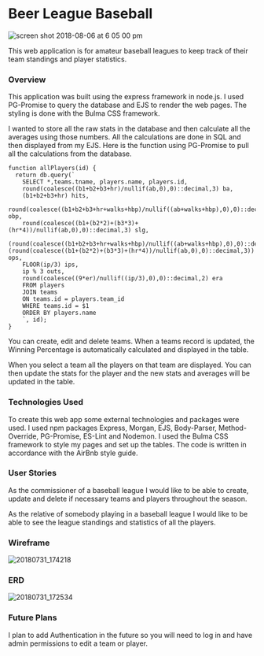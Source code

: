 # Beer League Baseball

![screen shot 2018-08-06 at 6 05 00 pm](https://user-images.githubusercontent.com/30534934/43743327-4e32b1ba-99a3-11e8-953b-af8009f973a0.png)

This web application is for amateur baseball leagues to keep track of their team standings and player statistics.

### Overview

This application was built using the express framework in node.js. I used PG-Promise to query the database and EJS to render the web pages. The styling is done with the Bulma CSS framework.

I wanted to store all the raw stats in the database and then calculate all the averages using those numbers. All the calculations are done in SQL and then displayed from my EJS. Here is the function using PG-Promise to pull all the calculations from the database. 

```
function allPlayers(id) {
  return db.query(`
    SELECT *,teams.tname, players.name, players.id,
    round(coalesce((b1+b2+b3+hr)/nullif(ab,0),0)::decimal,3) ba,
    (b1+b2+b3+hr) hits,
    round(coalesce((b1+b2+b3+hr+walks+hbp)/nullif((ab+walks+hbp),0),0)::decimal,3) obp,
    round(coalesce((b1+(b2*2)+(b3*3)+(hr*4))/nullif(ab,0),0)::decimal,3) slg,
    (round(coalesce((b1+b2+b3+hr+walks+hbp)/nullif((ab+walks+hbp),0),0)::decimal,3))+(round(coalesce((b1+(b2*2)+(b3*3)+(hr*4))/nullif(ab,0),0)::decimal,3)) ops,
    FLOOR(ip/3) ips,
    ip % 3 outs,
    round(coalesce((9*er)/nullif((ip/3),0),0)::decimal,2) era
    FROM players
    JOIN teams 
    ON teams.id = players.team_id
    WHERE teams.id = $1
    ORDER BY players.name
    `, id);
}
```
You can create, edit and delete teams. When a teams record is updated, the Winning Percentage is automatically calculated and displayed in the table.

When you select a team all the players on that team are displayed. You can then update the stats for the player and the new stats and averages will be updated in the table.

### Technologies Used

To create this web app some external technologies and packages were used. I used npm packages Express, Morgan, EJS, Body-Parser, Method-Override, PG-Promise, ES-Lint and Nodemon. I used the Bulma CSS framework to style my pages and set up the tables. The code is written in accordance with the AirBnb style guide.

### User Stories

As the commissioner of a baseball league I would like to be able to  create, update and delete if necessary teams and players throughout the season.

As the relative of somebody playing in a baseball league I would like to be able to see the league standings and statistics of all the players.

### Wireframe
![20180731_174218](https://user-images.githubusercontent.com/30534934/43743083-6df40572-99a2-11e8-9a36-112bd76e3d0d.jpg)

### ERD

![20180731_172534](https://user-images.githubusercontent.com/30534934/43743107-82892364-99a2-11e8-8608-4c7989d26f7e.jpg)

### Future Plans

I plan to add Authentication in the future so you will need to log in and have admin permissions to edit a team or player.
